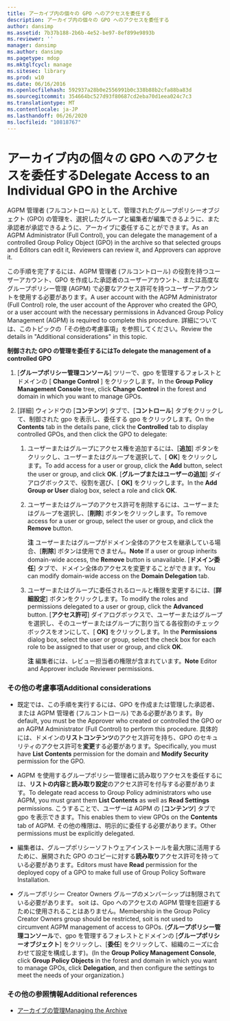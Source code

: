 ```yaml
---
title: アーカイブ内の個々の GPO へのアクセスを委任する
description: アーカイブ内の個々の GPO へのアクセスを委任する
author: dansimp
ms.assetid: 7b37b188-2b6b-4e52-be97-8ef899e9893b
ms.reviewer: ''
manager: dansimp
ms.author: dansimp
ms.pagetype: mdop
ms.mktglfcycl: manage
ms.sitesec: library
ms.prod: w10
ms.date: 06/16/2016
ms.openlocfilehash: 592937a28b0e2556991b0c338b88b2cfa88ba83d
ms.sourcegitcommit: 354664bc527d93f80687cd2eba70d1eea024c7c3
ms.translationtype: MT
ms.contentlocale: ja-JP
ms.lasthandoff: 06/26/2020
ms.locfileid: "10818767"
---
```

# <span data-ttu-id="a6467-103">アーカイブ内の個々の GPO へのアクセスを委任する</span><span class="sxs-lookup"><span data-stu-id="a6467-103">Delegate Access to an Individual GPO in the Archive</span></span>


<span data-ttu-id="a6467-104">AGPM 管理者 (フルコントロール) として、管理されたグループポリシーオブジェクト (GPO) の管理を、選択したグループと編集者が編集できるように、また承認者が承認できるように、アーカイブに委任することができます。</span><span class="sxs-lookup"><span data-stu-id="a6467-104">As an AGPM Administrator (Full Control), you can delegate the management of a controlled Group Policy Object (GPO) in the archive so that selected groups and Editors can edit it, Reviewers can review it, and Approvers can approve it.</span></span>

<span data-ttu-id="a6467-105">この手順を完了するには、AGPM 管理者 (フルコントロール) の役割を持つユーザーアカウント、GPO を作成した承認者のユーザーアカウント、または高度なグループポリシー管理 (AGPM) で必要なアクセス許可を持つユーザーアカウントを使用する必要があります。</span><span class="sxs-lookup"><span data-stu-id="a6467-105">A user account with the AGPM Administrator (Full Control) role, the user account of the Approver who created the GPO, or a user account with the necessary permissions in Advanced Group Policy Management (AGPM) is required to complete this procedure.</span></span> <span data-ttu-id="a6467-106">詳細については、このトピックの「その他の考慮事項」を参照してください。</span><span class="sxs-lookup"><span data-stu-id="a6467-106">Review the details in "Additional considerations" in this topic.</span></span>

**<span data-ttu-id="a6467-107">制御された GPO の管理を委任するには</span><span class="sxs-lookup"><span data-stu-id="a6467-107">To delegate the management of a controlled GPO</span></span>**

1.  <span data-ttu-id="a6467-108">[**グループポリシー管理コンソール**] ツリーで、gpo を管理するフォレストとドメインの [ **Change Control** ] をクリックします。</span><span class="sxs-lookup"><span data-stu-id="a6467-108">In the **Group Policy Management Console** tree, click **Change Control** in the forest and domain in which you want to manage GPOs.</span></span>

2.  <span data-ttu-id="a6467-109">[詳細] ウィンドウの [**コンテンツ**] タブで、[**コントロール**] タブをクリックして、制御された gpo を表示し、委任する gpo をクリックします。</span><span class="sxs-lookup"><span data-stu-id="a6467-109">On the **Contents** tab in the details pane, click the **Controlled** tab to display controlled GPOs, and then click the GPO to delegate:</span></span>

    1.  <span data-ttu-id="a6467-110">ユーザーまたはグループにアクセス権を追加するには、[**追加**] ボタンをクリックし、ユーザーまたはグループを選択して、[ **OK**] をクリックします。</span><span class="sxs-lookup"><span data-stu-id="a6467-110">To add access for a user or group, click the **Add** button, select the user or group, and click **OK**.</span></span> <span data-ttu-id="a6467-111">[**グループまたはユーザーの追加**] ダイアログボックスで、役割を選び、[ **OK]** をクリックします。</span><span class="sxs-lookup"><span data-stu-id="a6467-111">In the **Add Group or User** dialog box, select a role and click **OK**.</span></span>

    2.  <span data-ttu-id="a6467-112">ユーザーまたはグループのアクセス許可を削除するには、ユーザーまたはグループを選択し、[**削除**] ボタンをクリックします。</span><span class="sxs-lookup"><span data-stu-id="a6467-112">To remove access for a user or group, select the user or group, and click the **Remove** button.</span></span>

        <span data-ttu-id="a6467-113">**注** ユーザーまたはグループがドメイン全体のアクセスを継承している場合、[**削除**] ボタンは使用できません。</span><span class="sxs-lookup"><span data-stu-id="a6467-113">**Note** If a user or group inherits domain-wide access, the **Remove** button is unavailable.</span></span> <span data-ttu-id="a6467-114">[**ドメイン委任**] タブで、ドメイン全体のアクセスを変更することができます。</span><span class="sxs-lookup"><span data-stu-id="a6467-114">You can modify domain-wide access on the **Domain Delegation** tab.</span></span>

         

    3.  <span data-ttu-id="a6467-115">ユーザーまたはグループに委任されるロールと権限を変更するには、[**詳細設定**] ボタンをクリックします。</span><span class="sxs-lookup"><span data-stu-id="a6467-115">To modify the roles and permissions delegated to a user or group, click the **Advanced** button.</span></span> <span data-ttu-id="a6467-116">[**アクセス許可**] ダイアログボックスで、ユーザーまたはグループを選択し、そのユーザーまたはグループに割り当てる各役割のチェックボックスをオンにして、[ **OK]** をクリックします。</span><span class="sxs-lookup"><span data-stu-id="a6467-116">In the **Permissions** dialog box, select the user or group, select the check box for each role to be assigned to that user or group, and click **OK**.</span></span>

        <span data-ttu-id="a6467-117">**注** 編集者には、レビュー担当者の権限が含まれています。</span><span class="sxs-lookup"><span data-stu-id="a6467-117">**Note** Editor and Approver include Reviewer permissions.</span></span>

         

### <span data-ttu-id="a6467-118">その他の考慮事項</span><span class="sxs-lookup"><span data-stu-id="a6467-118">Additional considerations</span></span>

-   <span data-ttu-id="a6467-119">既定では、この手順を実行するには、GPO を作成または管理した承認者、または AGPM 管理者 (フルコントロール) である必要があります。</span><span class="sxs-lookup"><span data-stu-id="a6467-119">By default, you must be the Approver who created or controlled the GPO or an AGPM Administrator (Full Control) to perform this procedure.</span></span> <span data-ttu-id="a6467-120">具体的には、ドメインの**リストコンテンツ**のアクセス許可を持ち、GPO のセキュリティのアクセス許可を**変更**する必要があります。</span><span class="sxs-lookup"><span data-stu-id="a6467-120">Specifically, you must have **List Contents** permission for the domain and **Modify Security** permission for the GPO.</span></span>

-   <span data-ttu-id="a6467-121">AGPM を使用するグループポリシー管理者に読み取りアクセスを委任するには、**リストの内容**と**読み取り設定**のアクセス許可を付与する必要があります。</span><span class="sxs-lookup"><span data-stu-id="a6467-121">To delegate read access to Group Policy administrators who use AGPM, you must grant them **List Contents** as well as **Read Settings** permissions.</span></span> <span data-ttu-id="a6467-122">こうすることで、ユーザーは AGPM の [**コンテンツ**] タブで gpo を表示できます。</span><span class="sxs-lookup"><span data-stu-id="a6467-122">This enables them to view GPOs on the **Contents** tab of AGPM.</span></span> <span data-ttu-id="a6467-123">その他の権限は、明示的に委任する必要があります。</span><span class="sxs-lookup"><span data-stu-id="a6467-123">Other permissions must be explicitly delegated.</span></span>

-   <span data-ttu-id="a6467-124">編集者は、グループポリシーソフトウェアインストールを最大限に活用するために、展開された GPO のコピーに対する**読み取り**アクセス許可を持っている必要があります。</span><span class="sxs-lookup"><span data-stu-id="a6467-124">Editors must have **Read** permission for the deployed copy of a GPO to make full use of Group Policy Software Installation.</span></span>

-   <span data-ttu-id="a6467-125">グループポリシー Creator Owners グループのメンバーシップは制限されている必要があります。 soit は、Gpo へのアクセスの AGPM 管理を回避するために使用されることはありません。</span><span class="sxs-lookup"><span data-stu-id="a6467-125">Membership in the Group Policy Creator Owners group should be restricted, soit is not used to circumvent AGPM management of access to GPOs.</span></span> <span data-ttu-id="a6467-126">(**グループポリシー管理コンソール**で、gpo を管理するフォレストとドメインの [**グループポリシーオブジェクト**] をクリックし、[**委任**] をクリックして、組織のニーズに合わせて設定を構成します)。</span><span class="sxs-lookup"><span data-stu-id="a6467-126">(In the **Group Policy Management Console**, click **Group Policy Objects** in the forest and domain in which you want to manage GPOs, click **Delegation**, and then configure the settings to meet the needs of your organization.)</span></span>

### <span data-ttu-id="a6467-127">その他の参照情報</span><span class="sxs-lookup"><span data-stu-id="a6467-127">Additional references</span></span>

-   [<span data-ttu-id="a6467-128">アーカイブの管理</span><span class="sxs-lookup"><span data-stu-id="a6467-128">Managing the Archive</span></span>](managing-the-archive.md)

 

 





